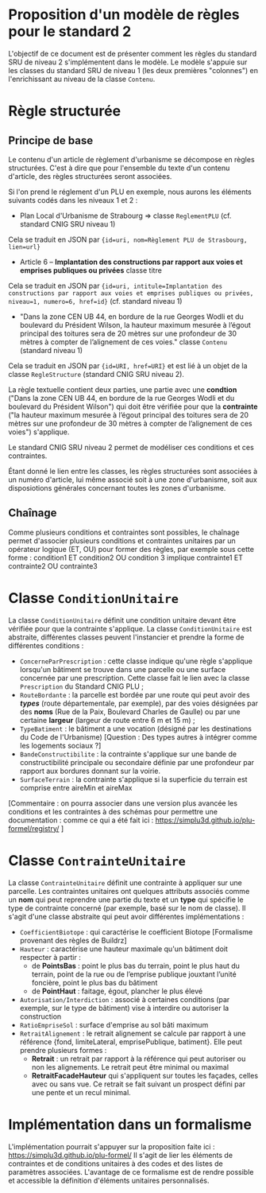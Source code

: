 # Proposition d'un modèle de règles pour le standard 2

L'objectif de ce document est de présenter comment les règles du standard SRU de niveau 2 s'implémentent dans le modèle.
Le modèle s'appuie sur les classes du standard SRU de niveau 1 (les deux premières "colonnes") en l'enrichissant au niveau de la classe `Contenu`.

# Règle structurée

## Principe de base

Le contenu d'un article de règlement d'urbanisme se décompose en règles structurées. C'est à dire que pour l'ensemble du texte d'un contenu d'article, des règles structurées seront associées.

Si l'on prend le réglement d'un PLU en exemple, nous aurons les éléments suivants codés dans les niveaux 1 et 2 : 

- Plan Local d'Urbanisme de Strabourg => classe `ReglementPLU` (cf. standard CNIG SRU niveau 1)

Cela se traduit en JSON par `{id=uri, nom=Règlement PLU de Strasbourg, lien=url}`

- Article 6 – **Implantation des constructions par rapport aux voies et emprises publiques ou privées** classe titre

Cela se traduit en JSON par `{id=uri, intitule=Implantation des constructions par rapport aux voies et emprises publiques ou privées, niveau=1, numero=6, href=id}`  (cf. standard niveau 1)

- "Dans  la  zone CEN UB 44, en bordure  de la  rue Georges Wodli  et du  boulevard du  Président Wilson, la  hauteur maximum  mesurée à l’égout principal  des  toitures  sera de  20 mètres sur une profondeur  de  30 mètres  à compter de  l’alignement  de ces  voies." classe `Contenu` (standard niveau 1)

Cela se traduit en JSON par `{id=URI, href=URI}` et est lié à un objet de la classe `RegleStructure` (standard CNIG SRU niveau 2). 

La règle textuelle contient deux parties, une partie avec une **condtion** ("Dans  la  zone CEN UB 44,  en bordure  de la  rue Georges Wodli  et du  boulevard du  Président Wilson") qui doit être vérifiée pour que la **contrainte**  ("la  hauteur maximum  mesurée à l’égout principal  des  toitures  sera de  20 mètres sur une profondeur  de  30 mètres  à compter de  l’alignement  de ces  voies") s'applique.

Le standard CNIG SRU niveau 2 permet de modéliser ces conditions et ces contraintes.

Étant donné le lien entre les classes, les règles structurées sont associées à un numéro d'article, lui même associé soit à une zone d'urbanisme, soit aux disposiotions générales concernant toutes les zones d'urbanisme.

## Chaînage

Comme plusieurs conditions et contraintes sont possibles, le chaînage permet d'associer plusieurs conditions et contraintes unitaires par un opérateur logique (ET, OU) pour former des règles, par exemple sous cette forme :
condition1 ET condition2 OU condition 3 implique contrainte1 ET contrainte2 OU contrainte3

# Classe `ConditionUnitaire`

La classe `ConditionUnitaire` définit une condition unitaire devant être vérifiée pour que la contrainte s'applique. La classe `ConditionUnitaire` est abstraite, différentes classes peuvent l'instancier et prendre la forme de différentes conditions :

- `ConcerneParPrescription` : cette classe indique qu'une règle s'applique lorsqu'un bâtiment se trouve dans une parcelle ou une surface concernée par une prescription. Cette classe fait le lien avec la classe `Prescription` du Standard CNIG PLU ;
- `RouteBordante` :  la parcelle est bordée par une route qui peut avoir des  ***types*** (route départementale, par exemple), par des voies désignées par des **noms** (Rue de la Paix, Boulevard Charles de Gaulle) ou par une certaine **largeur** (largeur de route entre 6 m et 15 m) ;
- `TypeBatiment` : le bâtiment a une vocation (désigné par les destinations du Code de l'Urbanisme) [Question : Des types autres à intégrer comme les logements sociaux ?]
- `BandeConstructibilite` : la contrainte s'applique sur une bande de constructibilité principale ou secondaire définie par une profondeur par rapport aux bordures donnant sur la voirie.
- `SurfaceTerrain` : la contrainte s'applique si la superficie du terrain est comprise entre aireMin et aireMax
 
[Commentaire : on pourra associer dans une version plus avancée les conditions et les contraintes à des schémas pour permettre une documentation : comme ce qui a été fait ici : https://simplu3d.github.io/plu-formel/registry/ ]


# Classe `ContrainteUnitaire`

La classe `ContrainteUnitaire` définit une contrainte à appliquer sur une parcelle. Les contraintes unitaires ont quelques attributs associés comme un **nom** qui peut reprendre une partie du texte et un **type** qui spécifie le type de contrainte concerné (par exemple, basé sur le nom de classe). Il s'agit d'une classe abstraite qui peut avoir différentes implémentations :

- `CoefficientBiotope` : qui caractérise le coefficient Biotope [Formalisme provenant des règles de Buildrz]
- `Hauteur` : caractérise une hauteur maximale qu'un bâtiment doit respecter à partir :
	- de **PointsBas** : point le plus bas du terrain, point le plus haut du terrain,  point de la rue ou de l’emprise publique jouxtant l’unité foncière, point le plus bas du bâtiment 
	- de **PointHaut** : faitage, égout, plancher le plus élevé
- `Autorisation/Interdiction` : associé à certaines conditions (par exemple, sur le type de bâtiment) vise à interdire ou autoriser la construction
- `RatioEmpriseSol` : surface d'emprise au sol bâti maximum
- `RetraitAlignement` : le retrait alignement se calcule par rapport à une référence {fond, limiteLateral, emprisePublique, batiment}. Elle peut prendre plusieurs formes :
	- **Retrait** : un retrait par rapport à la référence qui peut autoriser ou non les alignements. Le retrait peut être minimal ou maximal
	- **RetraitFacadeHauteur** qui s'appliquent sur toutes les façades, celles avec ou sans vue. Ce retrait se fait suivant un prospect défini par une pente et un recul minimal.

# Implémentation dans un formalisme

L'implémentation pourrait s'appuyer sur la proposition faite ici : https://simplu3d.github.io/plu-formel/ 
Il s'agit de lier les éléments de contraintes et de conditions unitaires à des codes et des listes de paramètres associées.
L'avantage de ce formalisme est de rendre possible et accessible la définition d'éléments unitaires personnalisés.


